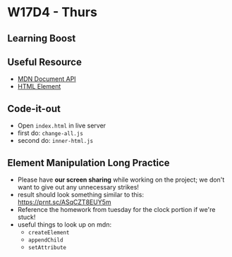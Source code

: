 # W17D4 - Thurs
## Learning Boost

## Useful Resource
- [MDN Document API](https://developer.mozilla.org/en-US/docs/Web/API/Document)
- [HTML Element](https://developer.mozilla.org/en-US/docs/Web/API/Element)

## Code-it-out
- Open `index.html` in live server
- first do: `change-all.js`
- second do: `inner-html.js`

## Element Manipulation Long Practice
- Please have **our screen sharing** while working on the project; we don't want to give out any unnecessary strikes! 
- result should look something similar to this: https://prnt.sc/ASqCZT8EUY5m 
- Reference the homework from tuesday for the clock portion if we're stuck!
- useful things to look up on mdn:
  - `createElement`
  - `appendChild`
  - `setAttribute`
